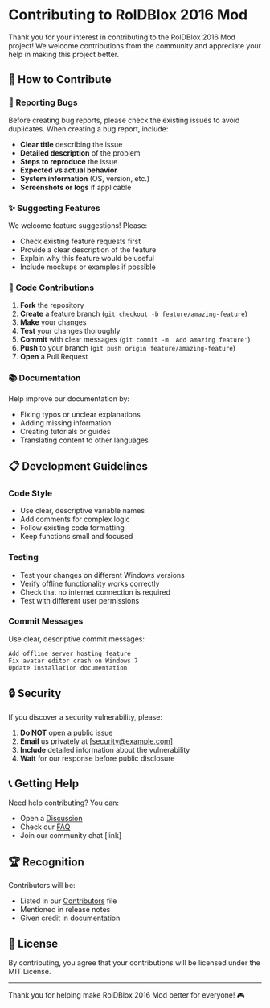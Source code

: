 # Contributing to RolDBlox 2016 Mod

Thank you for your interest in contributing to the RolDBlox 2016 Mod project! We welcome contributions from the community and appreciate your help in making this project better.

## 🤝 How to Contribute

### 🐛 Reporting Bugs

Before creating bug reports, please check the existing issues to avoid duplicates. When creating a bug report, include:

- **Clear title** describing the issue
- **Detailed description** of the problem
- **Steps to reproduce** the issue
- **Expected vs actual behavior**
- **System information** (OS, version, etc.)
- **Screenshots or logs** if applicable

### ✨ Suggesting Features

We welcome feature suggestions! Please:

- Check existing feature requests first
- Provide a clear description of the feature
- Explain why this feature would be useful
- Include mockups or examples if possible

### 🔧 Code Contributions

1. **Fork** the repository
2. **Create** a feature branch (`git checkout -b feature/amazing-feature`)
3. **Make** your changes
4. **Test** your changes thoroughly
5. **Commit** with clear messages (`git commit -m 'Add amazing feature'`)
6. **Push** to your branch (`git push origin feature/amazing-feature`)
7. **Open** a Pull Request

### 📚 Documentation

Help improve our documentation by:

- Fixing typos or unclear explanations
- Adding missing information
- Creating tutorials or guides
- Translating content to other languages

## 📋 Development Guidelines

### Code Style

- Use clear, descriptive variable names
- Add comments for complex logic
- Follow existing code formatting
- Keep functions small and focused

### Testing

- Test your changes on different Windows versions
- Verify offline functionality works correctly
- Check that no internet connection is required
- Test with different user permissions

### Commit Messages

Use clear, descriptive commit messages:

```
Add offline server hosting feature
Fix avatar editor crash on Windows 7
Update installation documentation
```

## 🔒 Security

If you discover a security vulnerability, please:

1. **Do NOT** open a public issue
2. **Email** us privately at [security@example.com]
3. **Include** detailed information about the vulnerability
4. **Wait** for our response before public disclosure

## 📞 Getting Help

Need help contributing? You can:

- Open a [Discussion](https://github.com/username/Roblox-Offline-Guide-Download-main/discussions)
- Check our [FAQ](docs/faq.md)
- Join our community chat [link]

## 🏆 Recognition

Contributors will be:

- Listed in our [Contributors](CONTRIBUTORS.md) file
- Mentioned in release notes
- Given credit in documentation

## 📄 License

By contributing, you agree that your contributions will be licensed under the MIT License.

---

Thank you for helping make RolDBlox 2016 Mod better for everyone! 🎮 